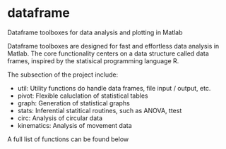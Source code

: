 # dataframe
Dataframe toolboxes for data analysis and plotting in Matlab 

Dataframe toolboxes are designed for fast and effortless data analysis in Matlab. 
The core functionality centers on a data structure called data frames, inspired by
the statisical programming language R. 

The subsection of the project include: 
- util:   Utility functions do handle data frames, file input / output, etc.  
- pivot:  Flexible caluclation of statistical tables 
- graph:  Generation of statistical graphs
- stats:  Inferential statitical routines, such as ANOVA, ttest 
- circ:   Analysis of circular data 
- kinematics: Analysis of movement data 

A full list of functions can be found below
<TO BE ADDED> 
